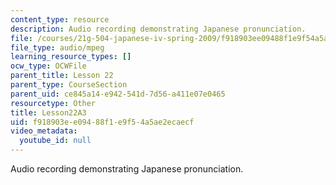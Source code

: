 ```yaml
---
content_type: resource
description: Audio recording demonstrating Japanese pronunciation.
file: /courses/21g-504-japanese-iv-spring-2009/f918903ee09488f1e9f54a5ae2ecaecf_Lesson22A3.mp3
file_type: audio/mpeg
learning_resource_types: []
ocw_type: OCWFile
parent_title: Lesson 22
parent_type: CourseSection
parent_uid: ce845a14-e942-541d-7d56-a411e07e0465
resourcetype: Other
title: Lesson22A3
uid: f918903e-e094-88f1-e9f5-4a5ae2ecaecf
video_metadata:
  youtube_id: null
---
```

Audio recording demonstrating Japanese pronunciation.

